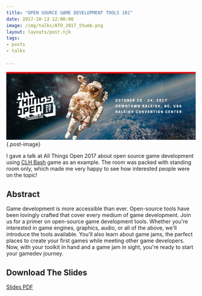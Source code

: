 ```yaml
---
title: "OPEN SOURCE GAME DEVELOPMENT TOOLS 101"
date: 2017-10-13 12:00:00
image: /img/talks/ATO_2017_thumb.png
layout: layouts/post.njk
tags:
- posts
- talks

---
```

![All Things Open 2017](/img/talks/ATO_2017_banner.jpg "All Things Open 2017"){.post-image}

I gave a talk at All Things Open 2017 about open source game development using [CLH Bash](https://arcade.redhat.com/bash)
game as an example. The room was packed with standing room only, which made me very happy to see how interested people
were on the topic!

## Abstract

Game development is more accessible than ever. Open-source tools have been lovingly crafted that cover every medium of
game development. Join us for a primer on open-source game development tools. Whether you're interested in game engines,
graphics, audio, or all of the above, we'll introduce the tools available. You'll also learn about game jams, the
perfect places to create your first games while meeting other game developers. Now, with your toolkit in hand and a game
jam in sight, you're ready to start your gamedev journey.

## Download The Slides

[Slides PDF](/files/ATO-2017-open-source-game-dev-101.pdf)




